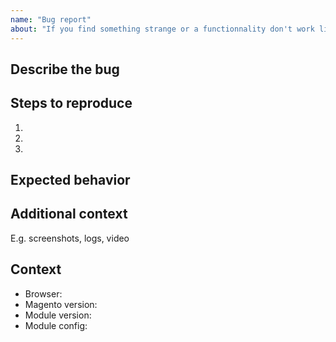 ```yaml
---
name: "Bug report"
about: "If you find something strange or a functionnality don't work like expected"
---
```


## Describe the bug

## Steps to reproduce

1.
1.
1.

## Expected behavior

## Additional context

E.g. screenshots, logs, video

## Context

- Browser:
- Magento version:
- Module version:
- Module config:
